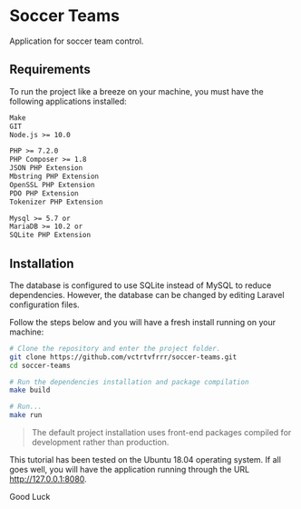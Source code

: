 # Soccer Teams

Application for soccer team control.

## Requirements

To run the project like a breeze on your machine, you must have the following
applications installed:

```txt
Make
GIT
Node.js >= 10.0

PHP >= 7.2.0
PHP Composer >= 1.8
JSON PHP Extension
Mbstring PHP Extension
OpenSSL PHP Extension
PDO PHP Extension
Tokenizer PHP Extension

Mysql >= 5.7 or
MariaDB >= 10.2 or
SQLite PHP Extension
```

## Installation

The database is configured to use SQLite instead of MySQL to reduce dependencies.
However, the database can be changed by editing Laravel configuration files.

Follow the steps below and you will have a fresh install running on your machine:

```bash
# Clone the repository and enter the project folder.
git clone https://github.com/vctrtvfrrr/soccer-teams.git
cd soccer-teams

# Run the dependencies installation and package compilation
make build

# Run...
make run
```

> The default project installation uses front-end packages compiled for
> development rather than production.

This tutorial has been tested on the Ubuntu 18.04 operating system. If all goes
well, you will have the application running through the URL http://127.0.0.1:8080.

Good Luck
